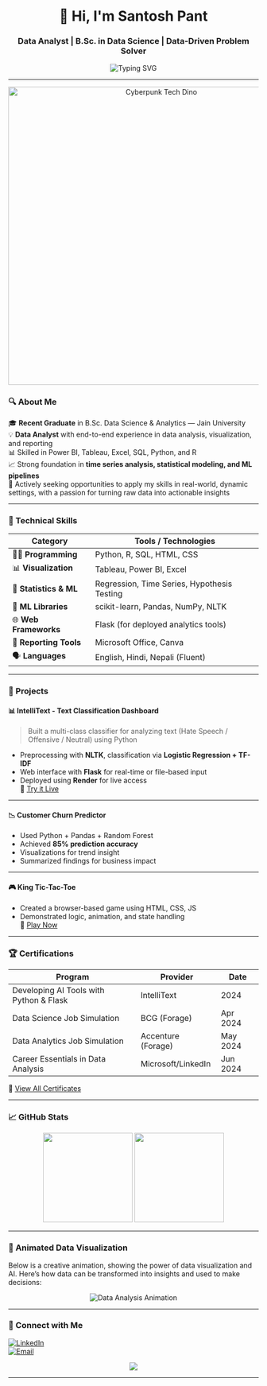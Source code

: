 <!-- GitHub Profile README - Santosh Pant -->

<h1 align="center">👋 Hi, I'm Santosh Pant</h1>
<h3 align="center">Data Analyst | B.Sc. in Data Science | Data-Driven Problem Solver</h3>

<p align="center">
  <img src="https://readme-typing-svg.demolab.com?font=Fira+Code&size=20&pause=1000&color=00FFAB&center=true&vCenter=true&width=750&lines=Turning+Data+into+Decisions;Building+Dashboards+%26+Forecasting+Models;Passionate+about+Analytics+%26+ML+Deployment" alt="Typing SVG" />
</p>

---
<!-- Cyberpunk Tech Dino Animation -->
<p align="center">
  <img src="https://media.giphy.com/media/8tH5Rre64jX6w8rVpl/giphy.gif" alt="Cyberpunk Tech Dino" width="600"/>
</p>


### 🔍 About Me

🎓 **Recent Graduate** in B.Sc. Data Science & Analytics — Jain University  
💡 **Data Analyst** with end-to-end experience in data analysis, visualization, and reporting  
📊 Skilled in Power BI, Tableau, Excel, SQL, Python, and R  
📈 Strong foundation in **time series analysis, statistical modeling, and ML pipelines**  
🚀 Actively seeking opportunities to apply my skills in real-world, dynamic settings, with a passion for turning raw data into actionable insights  

---

### 🧠 Technical Skills

| Category              | Tools / Technologies |
|-----------------------|----------------------|
| 🧑‍💻 **Programming**       | Python, R, SQL, HTML, CSS |
| 📊 **Visualization**       | Tableau, Power BI, Excel |
| 🧮 **Statistics & ML**     | Regression, Time Series, Hypothesis Testing |
| 🧠 **ML Libraries**        | scikit-learn, Pandas, NumPy, NLTK |
| 🌐 **Web Frameworks**      | Flask (for deployed analytics tools) |
| 📑 **Reporting Tools**     | Microsoft Office, Canva |
| 🗣️ **Languages**           | English, Hindi, Nepali (Fluent) |

---

### 💼 Projects

#### 📊 IntelliText - Text Classification Dashboard  
> Built a multi-class classifier for analyzing text (Hate Speech / Offensive / Neutral) using Python  
- Preprocessing with **NLTK**, classification via **Logistic Regression + TF-IDF**  
- Web interface with **Flask** for real-time or file-based input  
- Deployed using **Render** for live access  
🔗 [Try it Live](https://hate-speech-detector2.onrender.com/)

---

#### 📉 Customer Churn Predictor  
- Used Python + Pandas + Random Forest  
- Achieved **85% prediction accuracy**  
- Visualizations for trend insight  
- Summarized findings for business impact

---

#### 🎮 King Tic-Tac-Toe  
- Created a browser-based game using HTML, CSS, JS  
- Demonstrated logic, animation, and state handling  
🔗 [Play Now](https://tic-tac-t.onrender.com/)

---

### 🏆 Certifications

| Program                                     | Provider            | Date     |
|--------------------------------------------|---------------------|----------|
| Developing AI Tools with Python & Flask    | IntelliText         | 2024     |
| Data Science Job Simulation                | BCG (Forage)        | Apr 2024 |
| Data Analytics Job Simulation              | Accenture (Forage)  | May 2024 |
| Career Essentials in Data Analysis         | Microsoft/LinkedIn  | Jun 2024 |

📂 [View All Certificates](https://drive.google.com/drive/folders/1d8J0vDlub7FHhYdeihpZiqYTQa7HO8YZ?usp=sharing)

---

### 📈 GitHub Stats

<p align="center">
  <img src="https://github-readme-stats.vercel.app/api?username=SantoshP24&show_icons=true&theme=radical&hide_border=true" height="180"/>
  <img src="https://github-readme-stats.vercel.app/api/top-langs/?username=SantoshP24&layout=compact&theme=radical&hide_border=true" height="180"/>
</p>

---

### 🚀 Animated Data Visualization

Below is a creative animation, showing the power of data visualization and AI. Here’s how data can be transformed into insights and used to make decisions:

<p align="center">
  <img src="https://media.giphy.com/media/8tH5Rre64jX6w8rVpl/giphy.gif" alt="Data Analysis Animation"/>
</p>

---

### 🔗 Connect with Me

[![LinkedIn](https://img.shields.io/badge/LinkedIn-blue?style=for-the-badge&logo=linkedin)](https://www.linkedin.com/in/santosh-pant-60077a2b9/)  
[![Email](https://img.shields.io/badge/Email-D14836?style=for-the-badge&logo=gmail&logoColor=white)](mailto:Spant9999@gmail.com)

<p align="center">
  <img src="https://komarev.com/ghpvc/?username=SantoshPant&label=Profile+Views&color=0e75b6&style=flat" />
</p>

---

